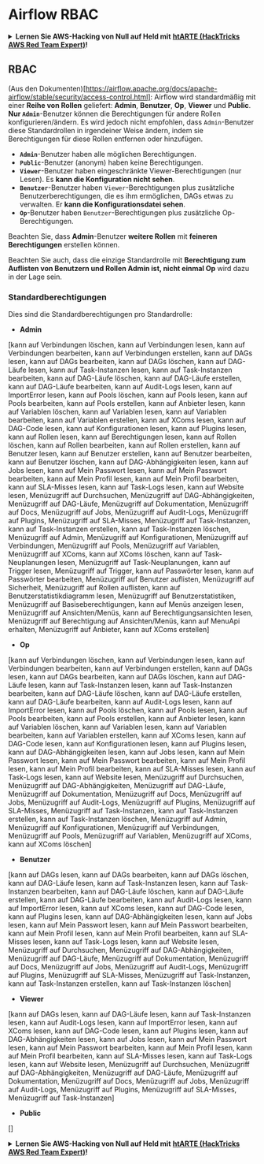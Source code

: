 # Airflow RBAC

<details>

<summary><strong>Lernen Sie AWS-Hacking von Null auf Held mit</strong> <a href="https://training.hacktricks.xyz/courses/arte"><strong>htARTE (HackTricks AWS Red Team Expert)</strong></a><strong>!</strong></summary>

Andere Möglichkeiten, HackTricks zu unterstützen:

* Wenn Sie Ihr **Unternehmen in HackTricks beworben sehen möchten** oder **HackTricks im PDF-Format herunterladen möchten**, überprüfen Sie die [**ABONNEMENTPLÄNE**](https://github.com/sponsors/carlospolop)!
* Holen Sie sich das [**offizielle PEASS & HackTricks-Merchandise**](https://peass.creator-spring.com)
* Entdecken Sie [**The PEASS Family**](https://opensea.io/collection/the-peass-family), unsere Sammlung exklusiver [**NFTs**](https://opensea.io/collection/the-peass-family)
* **Treten Sie der** 💬 [**Discord-Gruppe**](https://discord.gg/hRep4RUj7f) oder der [**Telegramm-Gruppe**](https://t.me/peass) bei oder **folgen** Sie mir auf **Twitter** 🐦 [**@hacktricks_live**](https://twitter.com/hacktricks_live)**.**
* **Teilen Sie Ihre Hacking-Tricks, indem Sie PRs an die** [**HackTricks**](https://github.com/carlospolop/hacktricks) und [**HackTricks Cloud**](https://github.com/carlospolop/hacktricks-cloud) GitHub-Repositorys einreichen.

</details>

## RBAC

(Aus den Dokumenten)[https://airflow.apache.org/docs/apache-airflow/stable/security/access-control.html]: Airflow wird standardmäßig mit einer **Reihe von Rollen** geliefert: **Admin**, **Benutzer**, **Op**, **Viewer** und **Public**. **Nur `Admin`**-Benutzer können die Berechtigungen für andere Rollen konfigurieren/ändern. Es wird jedoch nicht empfohlen, dass `Admin`-Benutzer diese Standardrollen in irgendeiner Weise ändern, indem sie Berechtigungen für diese Rollen entfernen oder hinzufügen.

* **`Admin`**-Benutzer haben alle möglichen Berechtigungen.
* **`Public`**-Benutzer (anonym) haben keine Berechtigungen.
* **`Viewer`**-Benutzer haben eingeschränkte Viewer-Berechtigungen (nur Lesen). Es **kann die Konfiguration nicht sehen**.
* **`Benutzer`**-Benutzer haben `Viewer`-Berechtigungen plus zusätzliche Benutzerberechtigungen, die es ihm ermöglichen, DAGs etwas zu verwalten. Er **kann die Konfigurationsdatei sehen**.
* **`Op`**-Benutzer haben `Benutzer`-Berechtigungen plus zusätzliche Op-Berechtigungen.

Beachten Sie, dass **Admin**-Benutzer **weitere Rollen** mit **feineren Berechtigungen** erstellen können.

Beachten Sie auch, dass die einzige Standardrolle mit **Berechtigung zum Auflisten von Benutzern und Rollen Admin ist, nicht einmal Op** wird dazu in der Lage sein.

### Standardberechtigungen

Dies sind die Standardberechtigungen pro Standardrolle:

* **Admin**

\[kann auf Verbindungen löschen, kann auf Verbindungen lesen, kann auf Verbindungen bearbeiten, kann auf Verbindungen erstellen, kann auf DAGs lesen, kann auf DAGs bearbeiten, kann auf DAGs löschen, kann auf DAG-Läufe lesen, kann auf Task-Instanzen lesen, kann auf Task-Instanzen bearbeiten, kann auf DAG-Läufe löschen, kann auf DAG-Läufe erstellen, kann auf DAG-Läufe bearbeiten, kann auf Audit-Logs lesen, kann auf ImportError lesen, kann auf Pools löschen, kann auf Pools lesen, kann auf Pools bearbeiten, kann auf Pools erstellen, kann auf Anbieter lesen, kann auf Variablen löschen, kann auf Variablen lesen, kann auf Variablen bearbeiten, kann auf Variablen erstellen, kann auf XComs lesen, kann auf DAG-Code lesen, kann auf Konfigurationen lesen, kann auf Plugins lesen, kann auf Rollen lesen, kann auf Berechtigungen lesen, kann auf Rollen löschen, kann auf Rollen bearbeiten, kann auf Rollen erstellen, kann auf Benutzer lesen, kann auf Benutzer erstellen, kann auf Benutzer bearbeiten, kann auf Benutzer löschen, kann auf DAG-Abhängigkeiten lesen, kann auf Jobs lesen, kann auf Mein Passwort lesen, kann auf Mein Passwort bearbeiten, kann auf Mein Profil lesen, kann auf Mein Profil bearbeiten, kann auf SLA-Misses lesen, kann auf Task-Logs lesen, kann auf Website lesen, Menüzugriff auf Durchsuchen, Menüzugriff auf DAG-Abhängigkeiten, Menüzugriff auf DAG-Läufe, Menüzugriff auf Dokumentation, Menüzugriff auf Docs, Menüzugriff auf Jobs, Menüzugriff auf Audit-Logs, Menüzugriff auf Plugins, Menüzugriff auf SLA-Misses, Menüzugriff auf Task-Instanzen, kann auf Task-Instanzen erstellen, kann auf Task-Instanzen löschen, Menüzugriff auf Admin, Menüzugriff auf Konfigurationen, Menüzugriff auf Verbindungen, Menüzugriff auf Pools, Menüzugriff auf Variablen, Menüzugriff auf XComs, kann auf XComs löschen, kann auf Task-Neuplanungen lesen, Menüzugriff auf Task-Neuplanungen, kann auf Trigger lesen, Menüzugriff auf Trigger, kann auf Passwörter lesen, kann auf Passwörter bearbeiten, Menüzugriff auf Benutzer auflisten, Menüzugriff auf Sicherheit, Menüzugriff auf Rollen auflisten, kann auf Benutzerstatistikdiagramm lesen, Menüzugriff auf Benutzerstatistiken, Menüzugriff auf Basiseberechtigungen, kann auf Menüs anzeigen lesen, Menüzugriff auf Ansichten/Menüs, kann auf Berechtigungsansichten lesen, Menüzugriff auf Berechtigung auf Ansichten/Menüs, kann auf MenuApi erhalten, Menüzugriff auf Anbieter, kann auf XComs erstellen]

* **Op**

\[kann auf Verbindungen löschen, kann auf Verbindungen lesen, kann auf Verbindungen bearbeiten, kann auf Verbindungen erstellen, kann auf DAGs lesen, kann auf DAGs bearbeiten, kann auf DAGs löschen, kann auf DAG-Läufe lesen, kann auf Task-Instanzen lesen, kann auf Task-Instanzen bearbeiten, kann auf DAG-Läufe löschen, kann auf DAG-Läufe erstellen, kann auf DAG-Läufe bearbeiten, kann auf Audit-Logs lesen, kann auf ImportError lesen, kann auf Pools löschen, kann auf Pools lesen, kann auf Pools bearbeiten, kann auf Pools erstellen, kann auf Anbieter lesen, kann auf Variablen löschen, kann auf Variablen lesen, kann auf Variablen bearbeiten, kann auf Variablen erstellen, kann auf XComs lesen, kann auf DAG-Code lesen, kann auf Konfigurationen lesen, kann auf Plugins lesen, kann auf DAG-Abhängigkeiten lesen, kann auf Jobs lesen, kann auf Mein Passwort lesen, kann auf Mein Passwort bearbeiten, kann auf Mein Profil lesen, kann auf Mein Profil bearbeiten, kann auf SLA-Misses lesen, kann auf Task-Logs lesen, kann auf Website lesen, Menüzugriff auf Durchsuchen, Menüzugriff auf DAG-Abhängigkeiten, Menüzugriff auf DAG-Läufe, Menüzugriff auf Dokumentation, Menüzugriff auf Docs, Menüzugriff auf Jobs, Menüzugriff auf Audit-Logs, Menüzugriff auf Plugins, Menüzugriff auf SLA-Misses, Menüzugriff auf Task-Instanzen, kann auf Task-Instanzen erstellen, kann auf Task-Instanzen löschen, Menüzugriff auf Admin, Menüzugriff auf Konfigurationen, Menüzugriff auf Verbindungen, Menüzugriff auf Pools, Menüzugriff auf Variablen, Menüzugriff auf XComs, kann auf XComs löschen]

* **Benutzer**

\[kann auf DAGs lesen, kann auf DAGs bearbeiten, kann auf DAGs löschen, kann auf DAG-Läufe lesen, kann auf Task-Instanzen lesen, kann auf Task-Instanzen bearbeiten, kann auf DAG-Läufe löschen, kann auf DAG-Läufe erstellen, kann auf DAG-Läufe bearbeiten, kann auf Audit-Logs lesen, kann auf ImportError lesen, kann auf XComs lesen, kann auf DAG-Code lesen, kann auf Plugins lesen, kann auf DAG-Abhängigkeiten lesen, kann auf Jobs lesen, kann auf Mein Passwort lesen, kann auf Mein Passwort bearbeiten, kann auf Mein Profil lesen, kann auf Mein Profil bearbeiten, kann auf SLA-Misses lesen, kann auf Task-Logs lesen, kann auf Website lesen, Menüzugriff auf Durchsuchen, Menüzugriff auf DAG-Abhängigkeiten, Menüzugriff auf DAG-Läufe, Menüzugriff auf Dokumentation, Menüzugriff auf Docs, Menüzugriff auf Jobs, Menüzugriff auf Audit-Logs, Menüzugriff auf Plugins, Menüzugriff auf SLA-Misses, Menüzugriff auf Task-Instanzen, kann auf Task-Instanzen erstellen, kann auf Task-Instanzen löschen]

* **Viewer**

\[kann auf DAGs lesen, kann auf DAG-Läufe lesen, kann auf Task-Instanzen lesen, kann auf Audit-Logs lesen, kann auf ImportError lesen, kann auf XComs lesen, kann auf DAG-Code lesen, kann auf Plugins lesen, kann auf DAG-Abhängigkeiten lesen, kann auf Jobs lesen, kann auf Mein Passwort lesen, kann auf Mein Passwort bearbeiten, kann auf Mein Profil lesen, kann auf Mein Profil bearbeiten, kann auf SLA-Misses lesen, kann auf Task-Logs lesen, kann auf Website lesen, Menüzugriff auf Durchsuchen, Menüzugriff auf DAG-Abhängigkeiten, Menüzugriff auf DAG-Läufe, Menüzugriff auf Dokumentation, Menüzugriff auf Docs, Menüzugriff auf Jobs, Menüzugriff auf Audit-Logs, Menüzugriff auf Plugins, Menüzugriff auf SLA-Misses, Menüzugriff auf Task-Instanzen]

* **Public**

\[]

<details>

<summary><strong>Lernen Sie AWS-Hacking von Null auf Held mit</strong> <a href="https://training.hacktricks.xyz/courses/arte"><strong>htARTE (HackTricks AWS Red Team Expert)</strong></a><strong>!</strong></summary>

Andere Möglichkeiten, HackTricks zu unterstützen:

* Wenn Sie Ihr **Unternehmen in HackTricks beworben sehen möchten** oder **HackTricks im PDF-Format herunterladen möchten**, überprüfen Sie die [**ABONNEMENTPLÄNE**](https://github.com/sponsors/carlospolop)!
* Holen Sie sich das [**offizielle PEASS & HackTricks-Merchandise**](https://peass.creator-spring.com)
* Entdecken Sie [**The PEASS Family**](https://opensea.io/collection/the-peass-family), unsere Sammlung exklusiver [**NFTs**](https://opensea.io/collection/the-peass-family)
* **Treten Sie der** 💬 [**Discord-Gruppe**](https://discord.gg/hRep4RUj7f) oder der [**Telegram-Gruppe**](https://t.me/peass) **bei** oder **folgen** Sie mir auf **Twitter** 🐦 [**@hacktricks_live**](https://twitter.com/hacktricks_live)**.**
* **Teilen Sie Ihre Hacking-Tricks, indem Sie PRs zu den** [**HackTricks**](https://github.com/carlospolop/hacktricks) **und** [**HackTricks Cloud**](https://github.com/carlospolop/hacktricks-cloud) **GitHub-Repositories einreichen.**
